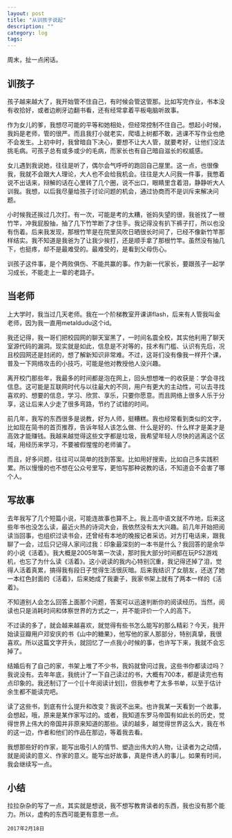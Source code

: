 ```yaml
---
layout: post
title: "从训孩子说起"
description: ""
category: log
tags:
---
```


周末，扯一点闲话。

## 训孩子

孩子越来越大了，我开始管不住自己，有时候会管这管那。比如写完作业，书本没有收拾好，或者边刷牙边翻书看，还有经常拿着平板电脑听故事。

作为女儿的爹，我想尽可能的平等和她相处，但经常控制不住自己。想起小时候，我妈是老师，管的很严。而且我打小就老实，爬墙上树都不敢，逃课不写作业也绝不会发生。上初中时，我曾暗自下决心，要想不让大人管，就要考好，让他们没法挑毛病。可孩子总有或多或少的毛病，而家长也有自己暗自滋长的权威感。

女儿遇到我说她，往往是听了，偶尔会气呼呼的跑回自己屋里。这一点，也很像我，我就不会跟大人理论，大人也不会给我机会。往往是大人问我一件事，我憋着说不出话来，辩解的话在心里转了几个圈，说不出口，眼睛里含着泪，静静听大人训我。我想，以后我尽量给孩子讨论问题的机会，通过协商而不是训斥来解决问题。

小时候我还挨过几次打。有一次，可能是考的太糟，爸妈失望的很，我爸找了一根竹竿，冲我屁股抽，抽了几下竹竿断了才住手。我记得没有扒下裤子打，所以也没有伤着。后来我发现，那根竹竿是在院里风吹日晒很长时间了，已经不像新竹竿那样结实。我不知道是我爸为了让我少挨打，还是顺手拿了那根竹竿。虽然没有抽几下，也挺疼，却不是最难受的。最难受的，是看到父母伤心。

训孩子这件事，是个两败俱伤、不能共赢的事。作为新一代家长，要跟孩子一起学习成长，不能走上一辈的老路子。

## 当老师

上大学时，我当过几天老师。我在一个阶梯教室开课讲flash，后来有人管我叫金老师，因为我一直用metaldudu这个id。

我还记得，我一哥们把校园网的聊天室黑了，一时间名震全校，其实他利用了聊天室源代码的漏洞。现实就是如此，信息是不对等的，技术有门槛、认识有先后，况且校园网还是封闭的，想了解新知识非常难。不过，这哥们没有像我一样开个课，普及一下网络攻击的小技巧，可能是他对教授他人没兴趣。

离开校门那些年，我最多的时间都是泡在网上，回头想想唯一的收获是：学会寻找信息。这可能是互联网时代与以往最大的不同，用户有更大的主动性，可以去寻找喜欢的、想要的信息，学习、欣赏、享乐，只要你愿意。而且网络上很多人乐于分享，这让后来人少走了很多弯路，节约了试错的时间。

前几年，我写的东西很多是说教，好为人师，挺糟糕。我也经常看到类似的文字，比如现在简书的首页推荐，告诉年轻人该怎么做、什么是好的、什么样才是美才是高效才能赚钱。我越来越觉得这些文字都是垃圾，我希望年轻人尽快的逃离这个区域，用经历来学习，不要被假惺惺的老师骗了。

而且，好多问题，往往可以简单的找到答案。比如用好搜索，比如自己多实践积累。所以慢慢的也不想在公众号里写，更怕写那种说教的话，不知道会不会害了哪个人。

## 写故事

去年我写了几个短篇小说，可能连故事也算不上。我上高中语文就不咋地，后来这些年书也没怎么读，最近火热的诗词大会，我依然没有太大兴趣。前几年开始把阅读当回事，也组织过读书会，还曾经有本地的晚报记者采访。对方打电话来，跟我聊了一会，过后只记得人家问过我：印象最深刻的一本书是什么？我回答的是余华的小说《活着》。我大概是2005年第一次读，那时我大部分时间都在玩PS2游戏机，也忘了为什么读《活着》。这小说读的我内心特别沉重，我记得还掉了泪，觉得人活着真累，搞得我有段日子觉得生活很灰暗。后来我结识了女朋友，还送了她一本红色封面的《活着》，后来她成了我妻子，我家书架上就有了两本一样的《活着》。

不知道别人会怎么回答上面那个问题，答案可以迅速判断你的阅读经历。当然，阅读也只是消耗时间和体察世界的方式之一，并不能评价一个人的高下。

不过读的多了，就会越来越喜欢，就觉得有些书怎么能写的那么精彩？今天，我开始读豆瓣用户邓安庆的书《山中的糖果》，他写他的家人那部分，特别真挚，我很喜欢。所以这篇文字开头，就回忆了一点我小时候的事，也许写下来，我就不会忘掉了。

结婚后有了自己的家，书架上堆了不少书，我妈就曾问过我，这些书你都读过吗？我说没有。去年年底，我统计了一下自己读过的书，大概有700本，都是读完也有点印象的。我还制订了一个[[十年阅读计划]]，但我参考了太多书单，以至于估计余生都不能读完吧。

读了这些书，到底有什么提升和改变？我说不出来。也许我某一天看到一个故事，会想起，哦，原来是某作家写过的。或者，我知道东罗马帝国有如此长的历史，觉得世界上伟大的帝国并非原来知道的那些。读的越多，越觉得世界这么大，我在书的这一边，作者和他们的作品在那边，等着我去看。

我想那些好的作家，能写出吸引人的情节、塑造出伟大的人物，让读者为之动情，就是阅读的意义、作家的意义。能写出好故事，真是件诱人的事儿。如果有时间，我会继续写一点。

## 小结

拉拉杂杂的写了一点，其实就是想说，我不想写教育读者的东西，我也没有那个能力。所以，虚构的东西可能更有意思一点。

`2017年2月18日`

